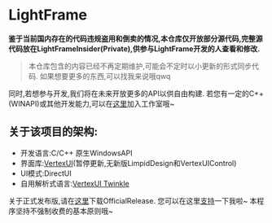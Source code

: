 # LightFrame
**鉴于当前国内存在的代码违规盗用和倒卖的情况,本仓库仅开放部分源代码,完整源代码放在LightFrameInsider(Private),供参与LightFrame开发的人查看和修改.**  

> 本仓库包含的内容已经不再定期维护,可能会不定时以小更新的形式同步代码.
> 如果想要更多的东西,可以找我来说哦qwq

同时,若想参与开发,我们将在未来开放更多的API以供自由构建.
若您有一定的C++(WINAPI)或其他开发能力,可以在[这里](https://vertillusion.xyz/)加入工作室哦~

**关于该项目的架构:**
 -
 - 开发语言:C/C++ 原生WindowsAPI
 - 界面库:[VertexUI](https://github.com/EnderMo/VertexUI)(暂停更新,无新版LimpidDesign和VertexUIControl)
 - UI模式:DirectUI
 - 自用解析式语言:[VertexUI Twinkle](https://forum.vertillusion.xyz/d/20-vertexui-twinkle)
 
 
 关于正式发布版,请在[这里](https://lightframe.vertillusion.xyz/)下载OfficialRelease.
 您可以在这里[支持](https://afdian.net/@EnderMo)一下我啦~ 本程序坚持不强制收费的基本原则哦~
